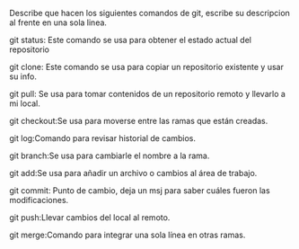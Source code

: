 Describe que hacen los siguientes comandos de git, escribe su descripcion al frente en una sola linea.

git status: Este comando se usa para obtener el estado actual del repositorio

git clone: Este comando se usa para copiar un repositorio existente y usar su info.

git pull: Se usa para tomar contenidos de un repositorio remoto y llevarlo a mi local.

git checkout:Se usa para moverse entre las ramas que están creadas.

git log:Comando para revisar historial de cambios.

git branch:Se usa para cambiarle el nombre a la rama.

git add:Se usa para añadir un archivo o cambios al área de trabajo.

git commit: Punto de cambio, deja un msj para saber cuáles fueron las modificaciones.

git push:Llevar cambios del local al remoto.

git merge:Comando para integrar una sola línea en otras ramas.
